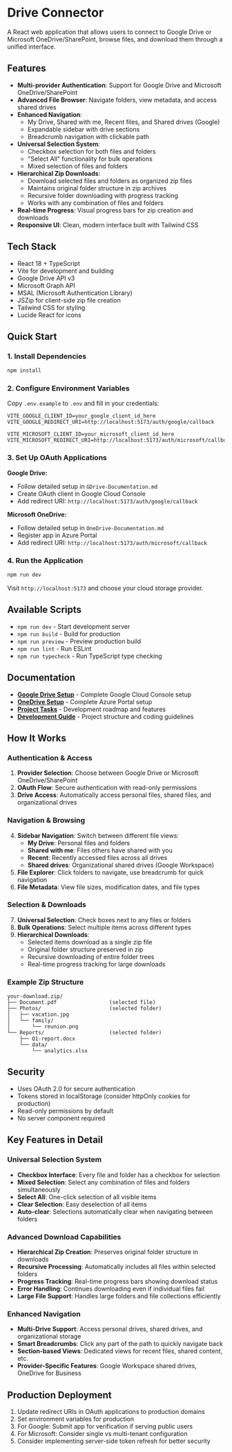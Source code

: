 # Drive Connector

A React web application that allows users to connect to Google Drive or Microsoft OneDrive/SharePoint, browse files, and download them through a unified interface.

## Features

- **Multi-provider Authentication**: Support for Google Drive and Microsoft OneDrive/SharePoint
- **Advanced File Browser**: Navigate folders, view metadata, and access shared drives
- **Enhanced Navigation**: 
  - My Drive, Shared with me, Recent files, and Shared drives (Google)
  - Expandable sidebar with drive sections
  - Breadcrumb navigation with clickable path
- **Universal Selection System**: 
  - Checkbox selection for both files and folders
  - "Select All" functionality for bulk operations
  - Mixed selection of files and folders
- **Hierarchical Zip Downloads**: 
  - Download selected files and folders as organized zip files
  - Maintains original folder structure in zip archives
  - Recursive folder downloading with progress tracking
  - Works with any combination of files and folders
- **Real-time Progress**: Visual progress bars for zip creation and downloads
- **Responsive UI**: Clean, modern interface built with Tailwind CSS

## Tech Stack

- React 18 + TypeScript
- Vite for development and building
- Google Drive API v3
- Microsoft Graph API
- MSAL (Microsoft Authentication Library)
- JSZip for client-side zip file creation
- Tailwind CSS for styling
- Lucide React for icons

## Quick Start

### 1. Install Dependencies
```bash
npm install
```

### 2. Configure Environment Variables
Copy `.env.example` to `.env` and fill in your credentials:

```env
VITE_GOOGLE_CLIENT_ID=your_google_client_id_here
VITE_GOOGLE_REDIRECT_URI=http://localhost:5173/auth/google/callback

VITE_MICROSOFT_CLIENT_ID=your_microsoft_client_id_here
VITE_MICROSOFT_REDIRECT_URI=http://localhost:5173/auth/microsoft/callback
```

### 3. Set Up OAuth Applications

**Google Drive:**
- Follow detailed setup in `GDrive-Documentation.md`
- Create OAuth client in Google Cloud Console
- Add redirect URI: `http://localhost:5173/auth/google/callback`

**Microsoft OneDrive:**
- Follow detailed setup in `OneDrive-Documentation.md`
- Register app in Azure Portal
- Add redirect URI: `http://localhost:5173/auth/microsoft/callback`

### 4. Run the Application
```bash
npm run dev
```

Visit `http://localhost:5173` and choose your cloud storage provider.

## Available Scripts

- `npm run dev` - Start development server
- `npm run build` - Build for production
- `npm run preview` - Preview production build
- `npm run lint` - Run ESLint
- `npm run typecheck` - Run TypeScript type checking

## Documentation

- **[Google Drive Setup](./GDrive-Documentation.md)** - Complete Google Cloud Console setup
- **[OneDrive Setup](./OneDrive-Documentation.md)** - Complete Azure Portal setup
- **[Project Tasks](./Tasks.md)** - Development roadmap and features
- **[Development Guide](./CLAUDE.md)** - Project structure and coding guidelines

## How It Works

### Authentication & Access
1. **Provider Selection**: Choose between Google Drive or Microsoft OneDrive/SharePoint
2. **OAuth Flow**: Secure authentication with read-only permissions
3. **Drive Access**: Automatically access personal files, shared files, and organizational drives

### Navigation & Browsing
4. **Sidebar Navigation**: Switch between different file views:
   - **My Drive**: Personal files and folders
   - **Shared with me**: Files others have shared with you
   - **Recent**: Recently accessed files across all drives
   - **Shared drives**: Organizational shared drives (Google Workspace)
5. **File Explorer**: Click folders to navigate, use breadcrumb for quick navigation
6. **File Metadata**: View file sizes, modification dates, and file types

### Selection & Downloads
7. **Universal Selection**: Check boxes next to any files or folders
8. **Bulk Operations**: Select multiple items across different types
9. **Hierarchical Downloads**: 
   - Selected items download as a single zip file
   - Original folder structure preserved in zip
   - Recursive downloading of entire folder trees
   - Real-time progress tracking for large downloads

### Example Zip Structure
```
your-download.zip/
├── Document.pdf                 (selected file)
├── Photos/                      (selected folder)
│   ├── vacation.jpg
│   └── family/
│       └── reunion.png
└── Reports/                     (selected folder)
    ├── Q1-report.docx
    └── data/
        └── analytics.xlsx
```

## Security

- Uses OAuth 2.0 for secure authentication
- Tokens stored in localStorage (consider httpOnly cookies for production)
- Read-only permissions by default
- No server component required

## Key Features in Detail

### Universal Selection System
- **Checkbox Interface**: Every file and folder has a checkbox for selection
- **Mixed Selection**: Select any combination of files and folders simultaneously  
- **Select All**: One-click selection of all visible items
- **Clear Selection**: Easy deselection of all items
- **Auto-clear**: Selections automatically clear when navigating between folders

### Advanced Download Capabilities  
- **Hierarchical Zip Creation**: Preserves original folder structure in downloads
- **Recursive Processing**: Automatically includes all files within selected folders
- **Progress Tracking**: Real-time progress bars showing download status
- **Error Handling**: Continues downloading even if individual files fail
- **Large File Support**: Handles large folders and file collections efficiently

### Enhanced Navigation
- **Multi-Drive Support**: Access personal drives, shared drives, and organizational storage
- **Smart Breadcrumbs**: Click any part of the path to quickly navigate back
- **Section-based Views**: Dedicated views for recent files, shared content, etc.
- **Provider-Specific Features**: Google Workspace shared drives, OneDrive for Business

## Production Deployment

1. Update redirect URIs in OAuth applications to production domains
2. Set environment variables for production
3. For Google: Submit app for verification if serving public users
4. For Microsoft: Consider single vs multi-tenant configuration
5. Consider implementing server-side token refresh for better security
